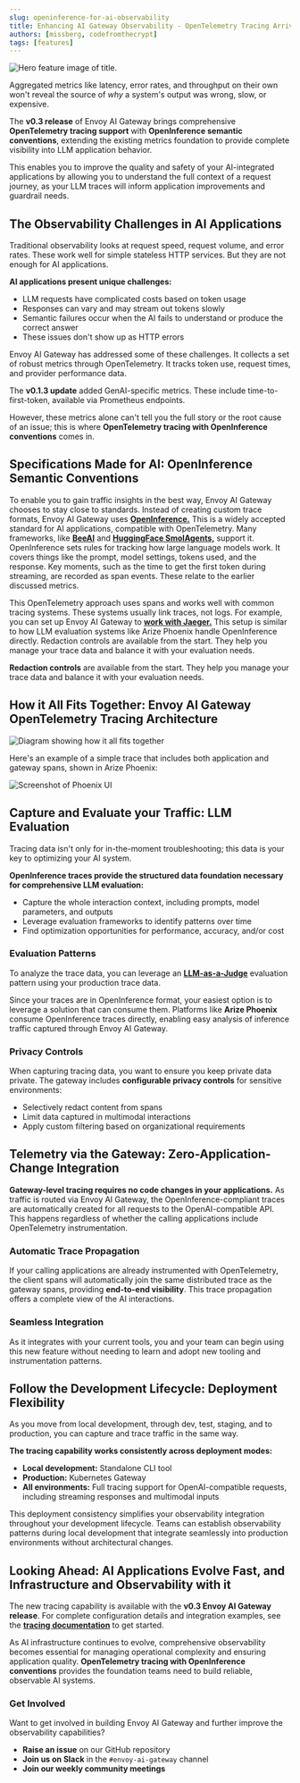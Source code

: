 ```yaml
---
slug: openinference-for-ai-observability
title: Enhancing AI Gateway Observability - OpenTelemetry Tracing Arrives in Envoy AI Gateway
authors: [missberg, codefromthecrypt]
tags: [features]
---
```

![Hero feature image of title.](images/openinference-feature.png)

Aggregated metrics like latency, error rates, and throughput on their own won't reveal the source of *why* a system's output was wrong, slow, or expensive.

The **v0.3 release** of Envoy AI Gateway brings comprehensive **OpenTelemetry tracing support** with **OpenInference semantic conventions**, extending the existing metrics foundation to provide complete visibility into LLM application behavior.

This enables you to improve the quality and safety of your AI-integrated applications by allowing you to understand the full context of a request journey, as your LLM traces will inform application improvements and guardrail needs.

<!-- truncate -->

## The Observability Challenges in AI Applications

Traditional observability looks at request speed, request volume, and error rates. These work well for simple stateless HTTP services. But they are not enough for AI applications.

**AI applications present unique challenges:**
- LLM requests have complicated costs based on token usage
- Responses can vary and may stream out tokens slowly
- Semantic failures occur when the AI fails to understand or produce the correct answer
- These issues don't show up as HTTP errors

Envoy AI Gateway has addressed some of these challenges. It collects a set of robust metrics through OpenTelemetry. It tracks token use, request times, and provider performance data.

The **v0.1.3 update** added GenAI-specific metrics. These include time-to-first-token, available via Prometheus endpoints.

However, these metrics alone can't tell you the full story or the root cause of an issue; this is where **OpenTelemetry tracing with OpenInference conventions** comes in.

## Specifications Made for AI: OpenInference Semantic Conventions

To enable you to gain traffic insights in the best way, Envoy AI Gateway chooses to stay close to standards. Instead of creating custom trace formats, Envoy AI Gateway uses **[OpenInference.](https://github.com/Arize-ai/openinference/blob/main/spec/semantic_conventions.md)** This is a widely accepted standard for AI applications, compatible with OpenTelemetry. Many frameworks, like **[BeeAI](https://docs.beeai.dev/observability/custom-agent-traceability)** and **[HuggingFace SmolAgents,](https://huggingface.co/docs/smolagents/v1.21.1/en/tutorials/inspect_runs#inspecting-runs-with-opentelemetry)** support it. OpenInference sets rules for tracking how large language models work. It covers things like the prompt, model settings, tokens used, and the response. Key moments, such as the time to get the first token during streaming, are recorded as span events. These relate to the earlier discussed metrics.

This OpenTelemetry approach uses spans and works well with common tracing systems. These systems usually link traces, not logs. For example, you can set up Envoy AI Gateway to **[work with Jaeger.](https://www.jaegertracing.io)** This setup is similar to how LLM evaluation systems like Arize Phoenix handle OpenInference directly. Redaction controls are available from the start. They help you manage your trace data and balance it with your evaluation needs.

**Redaction controls** are available from the start. They help you manage your trace data and balance it with your evaluation needs.

## How it All Fits Together: Envoy AI Gateway OpenTelemetry Tracing Architecture

![Diagram showing how it all fits together](images/Envoy%20AI%20gateway%20+%20Phoenix.drawio.png)

Here's an example of a simple trace that includes both application and gateway spans, shown in Arize Phoenix:

![Screenshot of Phoenix UI](images/phoenix.webp)

## Capture and Evaluate your Traffic: LLM Evaluation

Tracing data isn't only for in-the-moment troubleshooting; this data is your key to optimizing your AI system.

**OpenInference traces provide the structured data foundation necessary for comprehensive LLM evaluation:**
- Capture the whole interaction context, including prompts, model parameters, and outputs
- Leverage evaluation frameworks to identify patterns over time
- Find optimization opportunities for performance, accuracy, and/or cost

### Evaluation Patterns

To analyze the trace data, you can leverage an **[LLM-as-a-Judge](https://arize.com/llm-as-a-judge/)** evaluation pattern using your production trace data.

Since your traces are in OpenInference format, your easiest option is to leverage a solution that can consume them. Platforms like **Arize Phoenix** consume OpenInference traces directly, enabling easy analysis of inference traffic captured through Envoy AI Gateway.

### Privacy Controls

When capturing tracing data, you want to ensure you keep private data private. The gateway includes **configurable privacy controls** for sensitive environments:
- Selectively redact content from spans
- Limit data captured in multimodal interactions
- Apply custom filtering based on organizational requirements

## Telemetry via the Gateway: Zero-Application-Change Integration

**Gateway-level tracing requires no code changes in your applications.** As traffic is routed via Envoy AI Gateway, the OpenInference-compliant traces are automatically created for all requests to the OpenAI-compatible API. This happens regardless of whether the calling applications include OpenTelemetry instrumentation.

### Automatic Trace Propagation

If your calling applications are already instrumented with OpenTelemetry, the client spans will automatically join the same distributed trace as the gateway spans, providing **end-to-end visibility**. This trace propagation offers a complete view of the AI interactions.

### Seamless Integration

As it integrates with your current tools, you and your team can begin using this new feature without needing to learn and adopt new tooling and instrumentation patterns.

## Follow the Development Lifecycle: Deployment Flexibility

As you move from local development, through dev, test, staging, and to production, you can capture and trace traffic in the same way.

**The tracing capability works consistently across deployment modes:**
- **Local development:** Standalone CLI tool
- **Production:** Kubernetes Gateway
- **All environments:** Full tracing support for OpenAI-compatible requests, including streaming responses and multimodal inputs

This deployment consistency simplifies your observability integration throughout your development lifecycle. Teams can establish observability patterns during local development that integrate seamlessly into production environments without architectural changes.

## Looking Ahead: AI Applications Evolve Fast, and Infrastructure and Observability with it

The new tracing capability is available with the **v0.3 Envoy AI Gateway release**. For complete configuration details and integration examples, see the **[tracing documentation](/docs/capabilities/observability/tracing)** to get started.

As AI infrastructure continues to evolve, comprehensive observability becomes essential for managing operational complexity and ensuring application quality. **OpenTelemetry tracing with OpenInference conventions** provides the foundation teams need to build reliable, observable AI systems.

### Get Involved

Want to get involved in building Envoy AI Gateway and further improve the observability capabilities?

- **Raise an issue** on our GitHub repository
- **Join us on Slack** in the `#envoy-ai-gateway` channel
- **Join our weekly community meetings**
